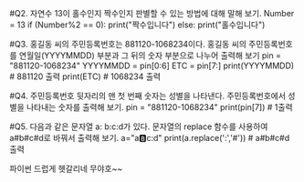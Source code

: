 #Q2. 자연수 13이 홀수인지 짝수인지 판별할 수 있는 방법에 대해 말해 보기.
Number = 13
if (Number%2 == 0):
   print("짝수입니다")
else:
   print("홀수입니다")


#Q3. 홍길동 씨의 주민등록번호는 881120-1068234이다. 홍길동 씨의 주민등록번호를 연월일(YYYYMMDD) 부분과 그 뒤의 숫자 부분으로 나누어 출력해 보기
pin = "881120-1068234"
YYYYMMDD = pin[0:6]
ETC = pin[7:]
print(YYYYMMDD)  # 881120 출력
print(ETC)       # 1068234 출력


#Q4. 주민등록번호 뒷자리의 맨 첫 번째 숫자는 성별을 나타낸다. 주민등록번호에서 성별을 나타내는 숫자를 출력해 보기.
pin = "881120-1068234"
print(pin[7])    # 1출력


#Q5. 다음과 같은 문자열 a: b:c:d가 있다. 문자열의 replace 함수를 사용하여 a#b#c#d로 바꿔서 출력해 보기.
a="a:b:c:d"
print(a.replace(':','#'))   # a#b#c#d  출력


파이썬 드럽게 헷갈리네 무야호~~
